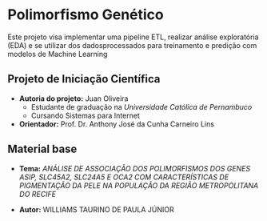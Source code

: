 # Polimorfismo Genético
Este projeto visa implementar uma pipeline ETL, realizar análise exploratória (EDA) e se utilizar dos dadosprocessados para treinamento e predição com modelos de Machine Learning

## Projeto de Iniciação Científica
- __Autoria do projeto:__ Juan Oliveira
  - Estudante de graduação na _Universidade Católica de Pernambuco_
  - Cursando Sistemas para Internet
- __Orientador:__ Prof. Dr. Anthony José da Cunha Carneiro Lins


## Material base

- __Tema:__ 
_ANÁLISE DE ASSOCIAÇÃO DOS POLIMORFISMOS DOS GENES ASIP, SLC45A2, SLC24A5 E OCA2 COM CARACTERÍSTICAS DE PIGMENTAÇÃO DA PELE NA POPULAÇÃO DA REGIÃO METROPOLITANA DO RECIFE_

- __Autor:__ WILLIAMS TAURINO DE PAULA JÚNIOR
